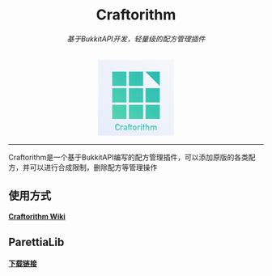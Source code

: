 <div align="center">
<h1>Craftorithm</h1>
<h6>基于BukkitAPI开发，轻量级的配方管理插件</h6>

<img src="./logo.png" width=150 height=150 alt="Craftorithm">
</div>

----
Craftorithm是一个基于BukkitAPI编写的配方管理插件，可以添加原版的各类配方，并可以进行合成限制，删除配方等管理操作

## 使用方式
#### [Craftorithm Wiki](https://yufiriamazenta.gitbook.io/craftorithm-wiki/)

## ParettiaLib
#### [下载链接](https://github.com/YufiriaMazenta/ParettiaLib/actions)